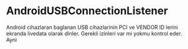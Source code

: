 # AndroidUSBConnectionListener
Android cihazlaran baglanan USB cihazlarinin PCI ve VENDOR ID lerini ekranda livedata olarak dinler. Gerekli izinleri var mi yokmu kontrol eder. Ayni  
